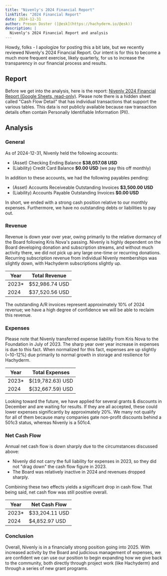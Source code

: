 ```yaml
---
title: "Nivenly's 2024 Financial Report"
linkTitle: "2024 Financial Report"
date: 2024-12-31
author: Preson Doster ([@esk](https://hachyderm.io/@esk))
description: |
  Nivenly's 2024 Financial Report and analysis
---
```


Howdy, folks - I apologize for posting this a bit late, but we recently reviewed Nivenly's 2024 Financial Report. Our intent is for this to become a much more frequent exercise, likely quarterly, for us to increase the transparency in our financial process and results.

## Report

Before we get into the analysis, here is the report: [Nivenly 2024 Financial Report (Google Sheets, read-only)](https://docs.google.com/spreadsheets/d/1BjNgC1Q2n8hnKiw4fzdQq0gb1s38BTvxOQ_yfdPrPms/edit). Please note there is a hidden sheet called "Cash Flow Detail" that has individual transactions that support the various tables. This data is not publicly available because raw transaction details often contain Personally Identifiable Information (PII).

## Analysis

### General

As of 2024-12-31, Nivenly held the following accounts:
	
- (Asset) Checking Ending Balance **$38,057.08 USD**
- (Liability) Credit Card Balance **$0.00 USD** (we pay this off monthly)

In addition to these accounts, we had the following payables pending:

- (Asset) Accounts Receiveable Outstanding Invoices **$3,500.00 USD**
- (Liability) Accounts Payable Outstanding Invoices	**$0.00 USD**

In short, we ended with a strong cash position relative to our monthly expenses. Furthermore, we have no outstanding debts or liabilities to pay out.
	
### Revenue	

Revenue is down year over year, owing primarily to the relative dormancy of the Board following Kris Nova's passing. Nivenly is highly dependent on the Board developing donation and subscription streams, and without much activity there, we did not pick up any large one-time or recurring donations. Recurring subscription revenue from individual Nivenly memberships was slightly down, with Hachyderm subscriptions slightly up.

| Year  | Total Revenue  |
| ----- | -------------- |
| 2023* | $52,986.74 USD |
| 2024  | $37,520.56 USD |

The outstanding A/R invoices represent approximately 10% of 2024 revenue; we have a high degree of confidence we will be able to reclaim this revenue.

### Expenses

Please note that Nivenly transferred expense liability from Kris Nova to the Foundation in July of 2023. The sharp year over year increase in expenses is due to this fact. When normalized for this fact, expenses are up slightly (~10-12%) due primarily to normal growth in storage and resilience for Hachyderm.

| Year  | Total Expenses   |
| ----- | ---------------- |
| 2023* | $(19,782.63) USD |
| 2024  | $(32,667.59) USD |

Looking toward the future, we have applied for several grants & discounts in December and are waiting for results. If they are all accepted, these could lower expenses significantly by approximately 20%. We many not qualify for all of them because many companies gate non-profit discounts behind a 501c3 status, whereas Nivenly is a 501c4.

### Net Cash Flow

Annual net cash flow is down sharply due to the circumstances discussed above:

- Nivenly did not carry the full liability for expenses in 2023, so they did not "drag down" the cash flow figure in 2023.
- The Board was relatively inactive in 2024 and revenues dropped sharply.

Combining these two effects yields a significant drop in cash flow. That being said, net cash flow was still positive overall.

| Year  | Net Cash Flow  |
| ----- | -------------- |
| 2023* | $33,204.11 USD |
| 2024  | $4,852.97 USD  |

### Conclusion

Overall, Nivenly is in a financially strong position going into 2025. With increased activity by the Board and judicious management of expenses, we are confident we can use our position to begin expanding how we give back to the community, both directly through project work (like Hachyderm) and through a series of new grant programs.
